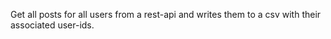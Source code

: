 Get all posts for all users from a rest-api and writes them to a csv with their associated user-ids.
